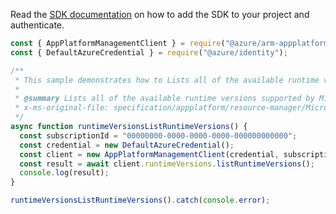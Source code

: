 Read the [SDK documentation](https://github.com/Azure/azure-sdk-for-js/blob/%40azure%2Farm-appplatform_2.0.0/sdk/appplatform/arm-appplatform/README.md) on how to add the SDK to your project and authenticate.

```javascript
const { AppPlatformManagementClient } = require("@azure/arm-appplatform");
const { DefaultAzureCredential } = require("@azure/identity");

/**
 * This sample demonstrates how to Lists all of the available runtime versions supported by Microsoft.AppPlatform provider.
 *
 * @summary Lists all of the available runtime versions supported by Microsoft.AppPlatform provider.
 * x-ms-original-file: specification/appplatform/resource-manager/Microsoft.AppPlatform/stable/2022-04-01/examples/RuntimeVersions_ListRuntimeVersions.json
 */
async function runtimeVersionsListRuntimeVersions() {
  const subscriptionId = "00000000-0000-0000-0000-000000000000";
  const credential = new DefaultAzureCredential();
  const client = new AppPlatformManagementClient(credential, subscriptionId);
  const result = await client.runtimeVersions.listRuntimeVersions();
  console.log(result);
}

runtimeVersionsListRuntimeVersions().catch(console.error);
```
